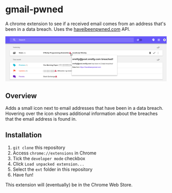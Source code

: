 # gmail-pwned
A chrome extension to see if a received email comes from an address that's been in a data breach. Uses the [haveibeenpwned.com](http://haveibeenpwned.com) API.

![](screenshot.png)


## Overview
Adds a small icon next to email addresses that have been in a data breach. 
Hovering over the icon shows additional information about the breaches that the email address is found in.

## Installation
1. `git clone` this repository
2. Access `chrome://extensions` in Chrome
3. Tick the `developer mode` checkbox
4. Click `Load unpacked extension...`
5. Select the `ext` folder in this repository
6. Have fun!

This extension will (eventually) be in the Chrome Web Store.

